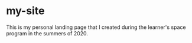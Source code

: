 # my-site

This is my personal landing page that I created during the learner's space program in the summers of 2020.
